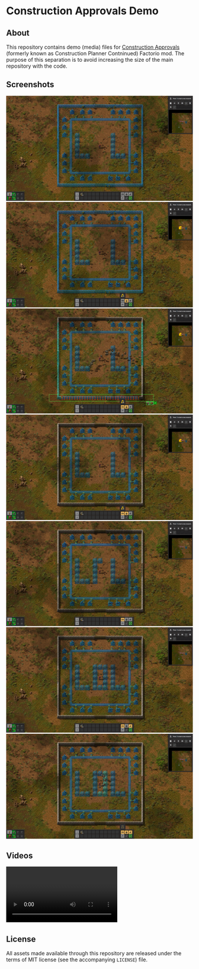 Construction Approvals Demo
===========================


About
-----

This repository contains demo (media) files for [Construction Approvals](https://github.com/azaghal/Factorio-ConstructionPlannerContinued/) (formerly known as Construction Planner Contninued) Factorio mod. The purpose of this separation is to avoid increasing the size of the main repository with the code.


Screenshots
-----------

![Unapproved ghost entities, with auto-approval and personal roboport turned off](screenshots/00-unapproved_ghosts-autoapproval_off-roboport_off.png)
![Unapproved ghost entities, with auto-approval turned off and personal roboport turned on](screenshots/01-unapproved_ghosts-autoapproval_off-roboport_on.png)
![Approved ghost entities getting built, with auto-approval turned off, and personal roboport turned on](screenshots/02-approved_ghosts-autoapproval_off-roboport_on.png)
![Approved ghost entities fully built, with auto-approval turned off, and personal roboport turned on](screenshots/03-built_ghosts-autoapproval_off-roboport_on.png)
![New unapproved ghost entities, with auto-approval turned off, and personal roboport turned off](screenshots/04-more_ghosts-autoapproval_off-roboport_off.png)
![New approved ghost entities, with auto-approval turned on, and personal roboport turned off](screenshots/05-more_ghosts-autoapproval_on-roboport_off.png)
![Approved ghost entities getting built, with auto-approval turned off, and persoinal roboport turned on](screenshots/06-built_ghosts-autoapproval_on-roboport_on.png)


Videos
------

![Full demonstration](videos/00-full_demonstration.webm)


License
-------

All assets made available through this repository are released under the terms of MIT license (see the accompanying `LICENSE`) file.
